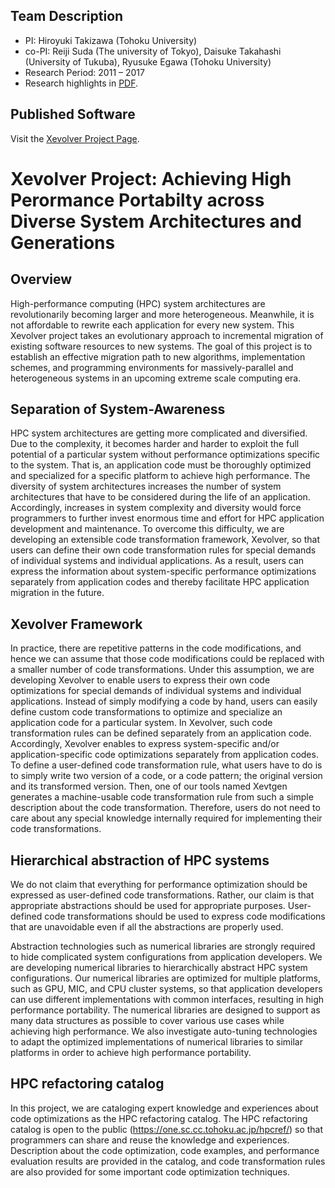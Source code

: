 ## Team Description

- PI: Hiroyuki Takizawa (Tohoku University)
- co-PI: Reiji Suda (The university of Tokyo), Daisuke Takahashi (University of Tukuba), Ryusuke Egawa (Tohoku University)
- Research Period: 2011 – 2017
- Research highlights in [PDF](/xev-sc2017.pdf).

## Published Software

Visit the [Xevolver Project Page](http://xev.sc.cc.tohoku.ac.jp).

# Xevolver Project: Achieving High Perormance Portabilty across Diverse System Architectures and Generations

## Overview

High-performance computing (HPC) system architectures are revolutionarily becoming larger and more heterogeneous. Meanwhile, it is not affordable to rewrite each application for every new system. This Xevolver project takes an evolutionary approach to incremental migration of existing software resources to new systems. The goal of this project is to establish an effective migration path to new algorithms, implementation schemes, and programming environments for massively-parallel and heterogeneous systems in an upcoming extreme scale computing era.

## Separation of System-Awareness

HPC system architectures are getting more complicated and diversified. Due to the complexity, it becomes harder and harder to exploit the full potential of a particular system without performance optimizations specific to the system. That is, an application code must be thoroughly optimized and specialized for a specific platform to achieve high performance. The diversity of system architectures increases the number of system architectures that have to be considered during the life of an application. Accordingly, increases in system complexity and diversity would force programmers to further invest enormous time and effort for HPC application development and maintenance. To overcome this difficulty, we are developing an extensible code transformation framework, Xevolver, so that users can define their own code transformation rules for special demands of individual systems and individual applications. As a result, users can express the information about system-specific performance optimizations separately from application codes and thereby facilitate HPC application migration in the future.


## Xevolver Framework

In practice, there are repetitive patterns in the code modifications, and hence we can assume that those code modifications could be replaced with a smaller number of code transformations. Under this assumption, we are developing Xevolver to enable users to express their own code optimizations for special demands of individual systems and individual applications. Instead of simply modifying a code by hand, users can easily define custom code transformations to optimize and specialize an application code for a particular system. In Xevolver, such code transformation rules can be defined separately from an application code. Accordingly, Xevolver enables to express system-specific and/or application-specific code optimizations separately from application codes.
To define a user-defined code transformation rule, what users have to do is to simply write two version of a code, or a code pattern; the original version and its transformed version. Then, one of our tools named Xevtgen generates a machine-usable code transformation rule from such a simple description about the code transformation. Therefore, users do not need to care about any special knowledge internally required for implementing their code transformations.


## Hierarchical abstraction of HPC systems

We do not claim that everything for performance optimization should be expressed as user-defined code transformations. Rather, our claim is that appropriate abstractions should be used for appropriate purposes. User-defined code transformations should be used to express code modifications that are unavoidable even if all the abstractions are properly used.

Abstraction technologies such as numerical libraries are strongly required to hide complicated system configurations from application developers. We are developing numerical libraries to hierarchically abstract HPC system configurations. Our numerical libraries are optimized for multiple platforms, such as GPU, MIC, and CPU cluster systems, so that application developers can use different implementations with common interfaces, resulting in high performance portability. The numerical libraries are designed to support as many data structures as possible to cover various use cases while achieving high performance. We also investigate auto-tuning technologies to adapt the optimized implementations of numerical libraries to similar platforms in order to achieve high performance portability.

## HPC refactoring catalog

In this project, we are cataloging expert knowledge and experiences about code optimizations as the HPC refactoring catalog. The HPC refactoring catalog is open to the public (https://one.sc.cc.tohoku.ac.jp/hpcref/) so that programmers can share and reuse the knowledge and experiences. Description about the code optimization, code examples, and performance evaluation results are provided in the catalog, and code transformation rules are also provided for some important code optimization techniques.

